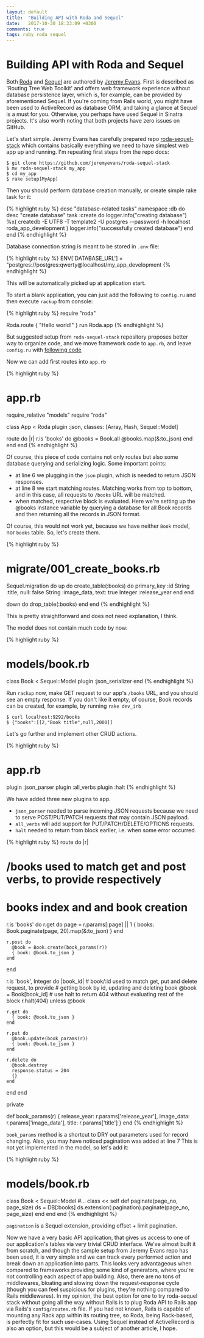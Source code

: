 ```yaml
---
layout: default
title:  "Building API with Roda and Sequel"
date:   2017-10-30 18:33:09 +0300
comments: true
tags: ruby roda sequel
---
```


# Building API with Roda and Sequel

Both [Roda](https://github.com/jeremyevans/roda) and [Sequel](https://github.com/jeremyevans/sequel) are authored by
[Jeremy Evans](https://github.com/jeremyevans). First is described as 'Routing Tree Web Toolkit' and offers web framework
experience without database persistence layer, which is, for example, can be provided by aforementioned Sequel.
If you're coming from Rails world, you might have been used to ActiveRecord as database ORM, and taking a glance at Sequel
is a must for you. Otherwise, you perhaps have used Sequel in Sinatra projects. It's also worth noting that both projects have zero issues on GitHub.

Let's start simple. Jeremy Evans has carefully prepared repo [roda-sequel-stack](https://github.com/jeremyevans/roda-sequel-stack) which contains
basically everything we need to have simplest web app up and running. I'm repeating first steps from the repo docs:

```
$ git clone https://github.com/jeremyevans/roda-sequel-stack
$ mv roda-sequel-stack my_app
$ cd my_app
$ rake setup[MyApp]
```

Then you should perform database creation manually, or create simple rake task for it:

{% highlight ruby %}
desc "database-related tasks"
namespace :db do
  desc "create database"
  task :create do
    logger.info("creating database")
    %x( createdb -E UTF8 -T template2 -U postgres --password -h localhost roda_app_development )
    logger.info("successfully created database")
  end
end
{% endhighlight %}

Database connection string is meant to be stored in `.env` file:

{% highlight ruby %}
ENV['DATABASE_URL'] = "postgres://postgres:qwerty@localhost/my_app_development
{% endhighlight %}

This will be automatically picked up at application start.

To start a blank application, you can just add the following to `config.ru` and then execute `rackup` from console:

{% highlight ruby %}
require "roda"

Roda.route { "Hello world!" }
run Roda.app
{% endhighlight %}

But suggested setup from `roda-sequel-stack` repository proposes better way to organize code, and we move framework code to `app.rb`,
and leave `config.ru` with [following code](https://github.com/jeremyevans/roda-sequel-stack/blob/f80298eaf726846d48f53bc50b908a371a90101d/config.ru)

Now we can add first routes into `app.rb`

{% highlight ruby %}
# app.rb
require_relative "models"
require "roda"

class App < Roda
  plugin :json, classes: [Array, Hash, Sequel::Model]

  route do |r|
    r.is 'books' do
      @books = Book.all
      @books.map(&:to_json)
    end
  end
end
{% endhighlight %}

Of course, this piece of code contains not only routes but also some database querying and serializing logic.
Some important points:

* at line 6 we plugging in the `json` plugin, which is needed to return JSON responses.
* at line 8 we start matching routes. Matching works from top to bottom, and in this case, all requests to `/books` URL
will be matched.
* when matched, respective block is evaluated. Here we're setting up the @books instance variable by querying a database
for all Book records and then returning all the records in JSON format.

Of course, this would not work yet, because we have neither `Book` model, nor `books` table. So, let's create them.

{% highlight ruby %}
# migrate/001_create_books.rb
Sequel.migration do
  up do
    create_table(:books) do
      primary_key :id
      String :title, null: false
      String :image_data, text: true
      Integer :release_year
    end
  end

  down do
    drop_table(:books)
  end
end
{% endhighlight %}

This is pretty straightforward and does not need explanation, I think.

The model does not contain much code by now:

{% highlight ruby %}
# models/book.rb
class Book < Sequel::Model
  plugin :json_serializer
end
{% endhighlight %}

Run `rackup` now, make GET request to our app's `/books` URL, and you should see an empty response. If you don't like it
empty, of course, Book records can be created, for example, by running `rake dev_irb`

```
$ curl localhost:9292/books
$ {"books":[[2,"Book title",null,2000]]
```

Let's go further and implement other CRUD actions.

{% highlight ruby %}
# app.rb
plugin :json_parser
plugin :all_verbs
plugin :halt
{% endhighlight %}

We have added three new plugins to app. 
* `json_parser` needed to parse incoming JSON requests because we need to serve
POST/PUT/PATCH requests that may contain JSON payload.
* `all_verbs` will add support for PUT/PATCH/DELETE/OPTIONS requests.
* `halt` needed to return from block earlier, i.e. when some error occurred.

{% highlight ruby %}
route do |r|
  # /books used to match get and post verbs, to provide respectively
  # books index and and book creation
  r.is 'books' do
    r.get do
      page = r.params[:page] || 1
      { books: Book.paginate(page, 20).map(&:to_json) }
    end

    r.post do
      @book = Book.create(book_params(r))
      { book: @book.to_json }
    end
  end

  r.is 'book', Integer do |book_id|
    # book/:id used to match get, put and delete request, to provide
    # getting book by id, updating and deleting book
    @book = Book[book_id]
    # use halt to return 404 without evaluating rest of the block
    r.halt(404) unless @book

    r.get do
      { book: @book.to_json }
    end

    r.put do
      @book.update(book_params(r))
      { book: @book.to_json }
    end

    r.delete do
      @book.destroy
      response.status = 204
      {}
    end
  end
end

private

def book_params(r)
  { release_year: r.params['release_year'], image_data: r.params['image_data'], title: r.params['title'] }
end
{% endhighlight %}

`book_params` method is a shortcut to DRY out parameters used for record changing.
Also, you may have noticed pagination was added at line 7
This is not yet implemented in the model, so let's add it:

{% highlight ruby %}
# models/book.rb
class Book < Sequel::Model
  #...
  class << self
    def paginate(page_no, page_size)
      ds = DB[:books]
      ds.extension(:pagination).paginate(page_no, page_size)
    end
  end
end
{% endhighlight %}

`pagination` is a Sequel extension, providing offset + limit pagination.

Now we have a very basic API application, that gives us access to one of our application's tables via very trivial CRUD interface.
We've almost built it from scratch, and though the sample setup from Jeremy Evans repo has been used, it is very simple and we can track every
performed action and break down an application into parts. This looks very advantageous when compared to frameworks providing some kind of
generators, where you're not controlling each aspect of app building. Also, there are no tons of middlewares, bloating and slowing down the request-response cycle (though
you can feel suspicious for plugins, they're nothing compared to Rails middlewares). In my opinion, the best option for one to try
roda-sequel stack without going all the way without Rails is to plug Roda API to Rails app via Rails's `config/routes.rb` file. If you had not known,
Rails is capable of mounting any Rack app within its routing tree, so Roda, being Rack-based, is perfectly fit for such use-cases. Using Sequel
instead of ActiveRecord is also an option, but this would be a subject of another article, I hope.
